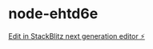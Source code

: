 # node-ehtd6e

[Edit in StackBlitz next generation editor ⚡️](https://stackblitz.com/~/github.com/iamdevmarcos/node-ehtd6e)